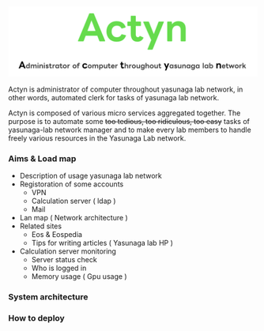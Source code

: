 
<img src="https://github.com/yasunaga-lab/Actyn/blob/develop/docs/actyn.png">


Actyn is administrator of computer throughout yasunaga lab network, 
in other words, automated clerk for tasks of yasunaga lab network.

Actyn is composed of various micro services aggregated together.
The purpose is to automate some ~~too tedious, too ridiculous, too easy~~ tasks of yasunaga-lab network manager and to make every lab members to handle freely various resources in the Yasunaga Lab network.

### Aims & Load map
- Description of usage yasunaga lab network
- Registoration of some accounts
    - VPN
    - Calculation server ( ldap )
    - Mail
- Lan map ( Network architecture )
- Related sites
    - Eos & Eospedia
    - Tips for writing articles ( Yasunaga lab HP )
- Calculation server monitoring
    - Server status check
    - Who is logged in
    - Memory usage ( Gpu usage )


### System architecture

### How to deploy
